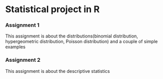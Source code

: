 # Statistical project in R

### Assignment 1

This assignment is about the distributions(binomial distribution, hypergeometric distribution, Poisson distribution) and a couple of simple examples


### Assignment 2

This assignment is about the descriptive statistics
